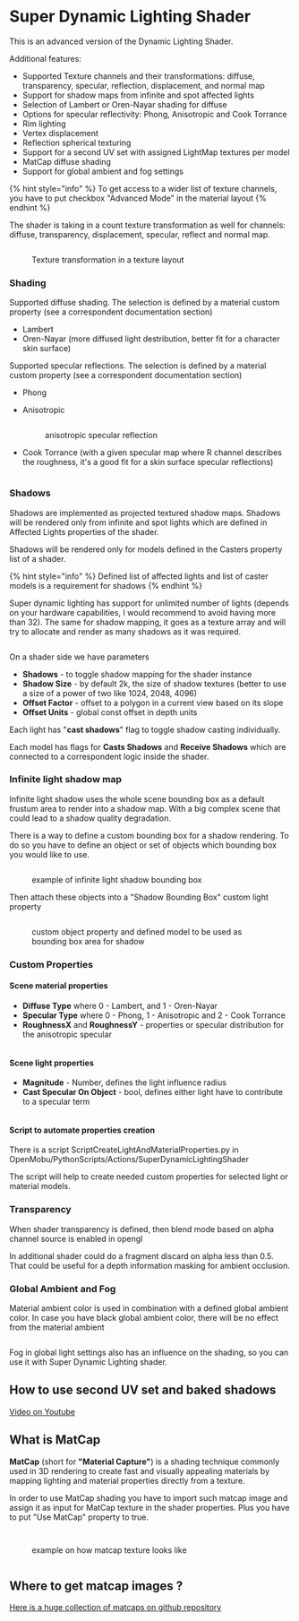 # Super Dynamic Lighting Shader

This is an advanced version of the Dynamic Lighting Shader.

Additional features:

* Supported Texture channels and their transformations: diffuse, transparency, specular, reflection, displacement, and normal map
* Support for shadow maps from infinite and spot affected lights
* Selection of Lambert or Oren-Nayar shading for diffuse
* Options for specular reflectivity: Phong, Anisotropic and Cook Torrance
* Rim lighting
* Vertex displacement
* Reflection spherical texturing
* Support for a second UV set with assigned LightMap textures per model
* MatCap diffuse shading
* Support for global ambient and fog settings

{% hint style="info" %}
To get access to a wider list of texture channels, you have to put checkbox "Advanced Mode" in the material layout
{% endhint %}

The shader is taking in a count texture transformation as well for channels: diffuse, transparency, displacement, specular, reflect and normal map.

<figure><img src="../../.gitbook/assets/image (8).png" alt=""><figcaption><p>Texture transformation in a texture layout</p></figcaption></figure>

### Shading

Supported diffuse shading. The selection is defined by a material custom property (see a correspondent documentation section)

* Lambert
* Oren-Nayar (more diffused light destribution, better fit for a character skin surface)

Supported specular reflections. The selection is defined by a material custom property (see a correspondent documentation section)

* Phong
*   Anisotropic

    <figure><img src="../../.gitbook/assets/image (4) (1).png" alt=""><figcaption><p>anisotropic specular reflection</p></figcaption></figure>
*   Cook Torrance (with a given specular map where R channel describes the roughness, it's a good fit for a skin surface specular reflections)&#x20;

    <figure><img src="../../.gitbook/assets/metahuman_face_test2.jpg" alt=""><figcaption></figcaption></figure>



### Shadows

Shadows are implemented as projected textured shadow maps. Shadows will be rendered only from infinite and spot lights which are defined in Affected Lights properties of the shader.

Shadows will be rendered only for models defined in the Casters property list of a shader.

{% hint style="info" %}
Defined list of affected lights and list of caster models is a requirement for shadows
{% endhint %}

Super dynamic lighting has support for unlimited number of lights (depends on your hardware capabilities, I would recommend to avoid having more than 32). The same for shadow mapping, it goes as a texture array and will try to allocate and render as many shadows as it was required.

<figure><img src="../../.gitbook/assets/shadowMapping.jpg" alt=""><figcaption></figcaption></figure>

On a shader side we have parameters

* **Shadows** - to toggle shadow mapping for the shader instance
* **Shadow Size** - by default 2k, the size of shadow textures (better to use a size of a power of two like 1024, 2048, 4096)
* **Offset Factor** - offset to a polygon in a current view based on its slope
* **Offset Units** - global const offset in depth units

Each light has "**cast shadows**" flag to toggle shadow casting individually.

Each model has flags for **Casts Shadows** and **Receive Shadows** which are connected to a correspondent logic inside the shader.

### Infinite light shadow map

Infinite light shadow uses the whole scene bounding box as a default frustum area to render into a shadow map. With a big complex scene that could lead to a shadow quality degradation.&#x20;

There is a way to define a custom bounding box for a shadow rendering. To do so you have to define an object or set of objects which bounding box you would like to use.

<figure><img src="../../.gitbook/assets/image.png" alt=""><figcaption><p>example of infinite light shadow bounding box</p></figcaption></figure>

Then attach these objects into a "Shadow Bounding Box" custom light property

<figure><img src="../../.gitbook/assets/image (1).png" alt=""><figcaption><p>custom object property and defined model to be used as bounding box area for shadow</p></figcaption></figure>



### Custom Properties

#### Scene material properties

* **Diffuse Type** where 0 - Lambert, and 1 - Oren-Nayar
* **Specular Type** where 0 - Phong, 1 - Anisotropic and 2 - Cook Torrance
* **RoughnessX** and **RoughnessY** - properties or specular distribution for the anisotropic specular

<figure><img src="../../.gitbook/assets/image (6).png" alt=""><figcaption></figcaption></figure>

#### Scene light properties

* **Magnitude** - Number, defines the light influence radius
* **Cast Specular On Object** - bool, defines either light have to contribute to a specular term

<figure><img src="../../.gitbook/assets/image (7).png" alt=""><figcaption></figcaption></figure>

#### Script to automate properties creation

There is a script ScriptCreateLightAndMaterialProperties.py in OpenMobu/PythonScripts/Actions/SuperDynamicLightingShader

The script will help to create needed custom properties for selected light or material models.

### Transparency

When shader transparency is defined, then blend mode based on alpha channel source is enabled in opengl

In additional shader could do a fragment discard on alpha less than 0.5. That could be useful for a depth information masking for ambient occlusion.



### Global Ambient and Fog

Material ambient color is used in combination with a defined global ambient color. In case you have black global ambient color, there will be no effect from the material ambient

<figure><img src="../../.gitbook/assets/image (5).png" alt=""><figcaption></figcaption></figure>

Fog in global light settings also has an influence on the shading, so you can use it with Super Dynamic Lighting shader.



## How to use second UV set and baked shadows

[Video on Youtube](https://youtu.be/ILbo5VWHVTE?si=0_cpQJcIU0AALap6)



## What is MatCap

**MatCap** (short for **"Material Capture"**) is a shading technique commonly used in 3D rendering to create fast and visually appealing materials by mapping lighting and material properties directly from a texture.

In order to use MatCap shading you have to import such matcap image and assign it as input for MatCap texture in the shader properties. Plus you have to put "Use MatCap" property to true.

<figure><img src="../../.gitbook/assets/image (9).png" alt=""><figcaption></figcaption></figure>

<figure><img src="../../.gitbook/assets/image (10).png" alt=""><figcaption><p>example on how matcap texture looks like</p></figcaption></figure>

<figure><img src="../../.gitbook/assets/image (11).png" alt=""><figcaption></figcaption></figure>

## Where to get matcap images ?

[Here is a huge collection of matcaps on github repository](https://github.com/nidorx/matcaps)
